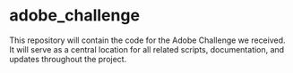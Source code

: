 # adobe_challenge
This repository will contain the code for the Adobe Challenge we received. It will serve as a central location for all related scripts, documentation, and updates throughout the project.
